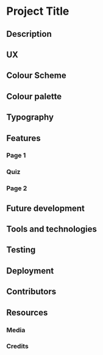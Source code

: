 # Project Title

## Description

## UX

## Colour Scheme

## Colour palette

## Typography

## Features

### Page 1

### Quiz

### Page 2

## Future development

## Tools and technologies

## Testing

## Deployment

## Contributors

## Resources

### Media

### Credits
